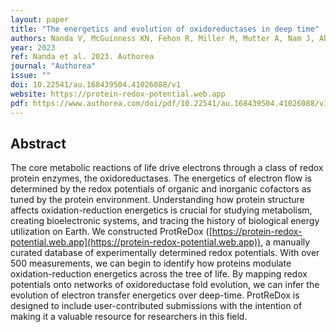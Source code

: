 ```yaml
---
layout: paper
title: "The energetics and evolution of oxidoreductases in deep time"
authors: Nanda V, McGuinness KN, Fehon R, Miller M, Mutter A, Nam J, AbuSalim JE, Atkinson JT, Heidari H, Losada N, Kim JD, Koder RL, Lu Y, Silberg JJ, Slusky J, and Falkowski P
year: 2023
ref: Nanda et al. 2023. Authorea
journal: "Authorea"
issue: ""
doi: 10.22541/au.168439504.41026088/v1 
website: https://protein-redox-potential.web.app
pdf: https://www.authorea.com/doi/pdf/10.22541/au.168439504.41026088/v1
---
```


## Abstract

The core metabolic reactions of life drive electrons through a class of redox protein enzymes, the oxidoreductases. The energetics of electron flow is determined by the redox potentials of organic and inorganic cofactors as tuned by the protein environment. Understanding how protein structure affects oxidation-reduction energetics is crucial for studying metabolism, creating bioelectronic systems, and tracing the history of biological energy utilization on Earth. We constructed ProtReDox ([https://protein-redox-potential.web.app](https://protein-redox-potential.web.app)), a manually curated database of experimentally determined redox potentials. With over 500 measurements, we can begin to identify how proteins modulate oxidation-reduction energetics across the tree of life. By mapping redox potentials onto networks of oxidoreductase fold evolution, we can infer the evolution of electron transfer energetics over deep-time. ProtReDox is designed to include user-contributed submissions with the intention of making it a valuable resource for researchers in this field.